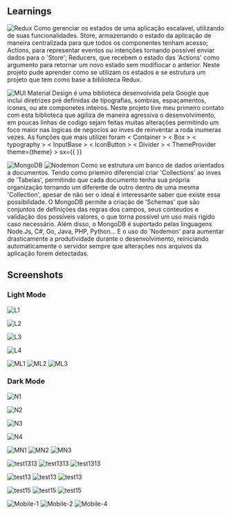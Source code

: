 ## Learnings
![Redux](https://img.shields.io/badge/redux-%23593d88.svg?style=for-the-badge&logo=redux&logoColor=white) Como gerenciar os estados de uma aplicação escalavel, utilizando de suas funcionalidades. Store, armazenando o estado da aplicação de maneira centralizada para que todos os componentes tenham acesso; Actions, para representar eventos ou intenções tornando possível enviar dados para o 'Store'; Reducers, que recebem o estado das 'Actions' como argumento para retornar um novo estado sem modifiocar o anterior. Neste projeto pude aprender como se utilizam os estados e se estrutura um projeto que tem como base a biblioteca Redux.

![MUI](https://img.shields.io/badge/MUI-%230081CB.svg?style=for-the-badge&logo=mui&logoColor=white) Material Design é uma biblioteca desenvolvida pela Google que inclui diretrizes pré definidas de tipografias, sombras, espaçamentos, icones, ou ate componetes inteiros. Neste projeto tive meu primeiro contato com esta biblioteca que agiliza de maneira agressiva o desenvolvimento, em poucas linhas de codigo sejam feitas muitas alterações permitindo um foco maior nas logicas de negocios ao inves de reinventar a roda inumeras vezes. As funções que mais utilizei foram < Container > < Box > < typography > < InputBase > < IconButton > < Divider > < ThemeProvider theme={theme} > sx={{ }}

![MongoDB](https://img.shields.io/badge/MongoDB-%234ea94b.svg?style=for-the-badge&logo=mongodb&logoColor=white) ![Nodemon](https://img.shields.io/badge/NODEMON-%23323330.svg?style=for-the-badge&logo=nodemon&logoColor=%BBDEAD) Como se estrutura um banco de dados orientados a documentos. Tendo como priemiro diferencial criar 'Collections' ao inves de 'Tabelas', permitindo que cada documento tenha sua própria organização tornando um diferente de outro dentro de uma mesma 'Collection', apesar de não ser o ideal é interessante saber que existe essa possibilidade. O MongoDB permite a criação de 'Schemas' que são conjuntos de definições das regras dos campos, seus conteudos e validação dos possíveis valores, o que torna possivel um uso mais rigido caso necessário. Além disso, o MongoDB é suportado pelas linguagens Node.Js, C#, Go, Java, PHP, Python... E o uso do 'Nodemon' para  aumentar drasticamente a produtividade durante o desenvolvimento, reiniciando automaticamente o servidor sempre que alterações nos arquivos da aplicação forem detectadas.

## Screenshots
### Light Mode
![L1](https://github.com/ArthurSantDev/Nike/assets/159972613/2edb0ef1-d840-4856-95f5-fae81d4e3696)

![L2](https://github.com/ArthurSantDev/Nike/assets/159972613/cc34925a-b67c-4b8b-9a7d-5f37034b0fe3)

![L3](https://github.com/ArthurSantDev/Nike/assets/159972613/ff9152c7-09fc-4216-8096-917fa8a8dc6a)

![L4](https://github.com/ArthurSantDev/Nike/assets/159972613/75085e58-42b6-4bae-af1a-a9262c95b2fd)

![ML1](https://github.com/ArthurSantDev/Nike/assets/159972613/02c447bf-89db-4366-a710-d60527d4471b)
![ML2](https://github.com/ArthurSantDev/Nike/assets/159972613/dc5b3c1e-bbdd-45bb-bcfa-d70d55ea88a2)
![ML3](https://github.com/ArthurSantDev/Nike/assets/159972613/b9378951-89f2-438a-8006-e4c505fbabd1)

### Dark Mode
![N1](https://github.com/ArthurSantDev/Nike/assets/159972613/1e1a708b-7a9e-47ce-a2f6-0a4169f7e328)

![N2](https://github.com/ArthurSantDev/Nike/assets/159972613/c1316804-c0b7-463f-a96f-d80fb05a6434)

![N3](https://github.com/ArthurSantDev/Nike/assets/159972613/0bb63239-8449-4838-b87f-2b200e41c24b)

![N4](https://github.com/ArthurSantDev/Nike/assets/159972613/6a3c3459-d384-4980-b89b-52fc05fe7567)

![MN1](https://github.com/ArthurSantDev/Nike/assets/159972613/2da848dd-074d-44f2-8e47-827219d7ea8b)
![MN2](https://github.com/ArthurSantDev/Nike/assets/159972613/afc859b3-e970-4663-bbbd-60cac9c522fb)
![MN3](https://github.com/ArthurSantDev/Nike/assets/159972613/f57563cf-f4e5-421e-874b-40a656a827cb)

![test1313](https://github.com/ArthurSantDev/Tests/assets/159972613/dac4240d-1957-41ac-bdfc-d329c8d60698)
![test1313](https://github.com/ArthurSantDev/Tests/assets/159972613/dac4240d-1957-41ac-bdfc-d329c8d60698)
![test1313](https://github.com/ArthurSantDev/Tests/assets/159972613/dac4240d-1957-41ac-bdfc-d329c8d60698)

![test13](https://github.com/ArthurSantDev/Tests/assets/159972613/63b4eff9-ad18-460d-8e00-d43b11aff935)
![test13](https://github.com/ArthurSantDev/Tests/assets/159972613/63b4eff9-ad18-460d-8e00-d43b11aff935)
![test13](https://github.com/ArthurSantDev/Tests/assets/159972613/63b4eff9-ad18-460d-8e00-d43b11aff935)

![test15](https://github.com/ArthurSantDev/HighTrip/assets/159972613/01f95fc1-19dc-47db-b339-08dda260d21a)
![test15](https://github.com/ArthurSantDev/HighTrip/assets/159972613/01f95fc1-19dc-47db-b339-08dda260d21a)
![test15](https://github.com/ArthurSantDev/HighTrip/assets/159972613/01f95fc1-19dc-47db-b339-08dda260d21a)

![Mobile-1](https://github.com/ArthurSantDev/Tests/assets/159972613/73255345-babf-41ea-b1f6-83ecc3a4c22a)
![Mobile-2](https://github.com/ArthurSantDev/Tests/assets/159972613/49c31dd9-d8f4-44ef-adb8-f8d4233ea551)
![Mobile-4](https://github.com/ArthurSantDev/Tests/assets/159972613/b4c5f0d9-6d58-4e5d-951d-770c4bc10e9b)
